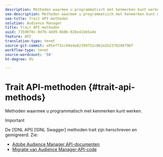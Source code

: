 ```yaml
---
description: Methoden waarmee u programmatisch met kenmerken kunt werken.
seo-description: Methoden waarmee u programmatisch met kenmerken kunt werken.
seo-title: Trait API-methoden
solution: Audience Manager
title: Trait API-methoden
uuid: 7359070c-0d7b-4dd9-8b8b-028e41bb5a4e
feature: API
translation-type: tm+mt
source-git-commit: e05eff3cc04e4a82399752c862e2b2370286f96f
workflow-type: tm+mt
source-wordcount: '58'
ht-degree: 0%

---
```



# Trait API-methoden {#trait-api-methods}

Methoden waarmee u programmatisch met kenmerken kunt werken.

>[!IMPORTANT]
>
>De [!DNL API] [!DNL Swagger] methoden trait zijn herschreven en gemigreerd. Zie:
>
>* [Adobe Audience Manager API-documenten](https://bank.demdex.com/portal/swagger/index.html)
>* [Migratie van Audience Manager-API-code](../../api/api-swagger-migration.md)